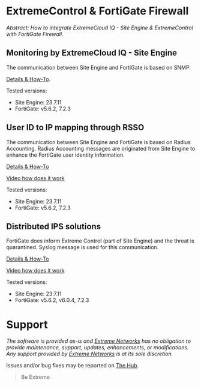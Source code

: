 # ExtremeControl & FortiGate Firewall

_Abstract: How to integrate ExtremeCloud IQ - Site Engine & ExtremeControl with FortiGate Firewall._

## Monitoring by ExtremeCloud IQ - Site Engine
The communication between Site Engine and FortiGate is based on SNMP.

[Details & How-To](monitoring/README.md).

Tested versions:
* Site Engine: 23.7.11
* FortiGate: v5.6.2, 7.2.3

## User ID to IP mapping through RSSO
The communication between Site Engine and FortiGate is based on Radius Accounting. Radius Accounting messages are originated from Site Engine to enhance the FortiGate user identity information.

[Details & How-To](idtoip/README.md)

[Video how does it work](https://extr.co/2PLpro2)

Tested versions:
* Site Engine: 23.7.11
* FortiGate: v5.6.2, 7.2.3

## Distributed IPS solutions
FortiGate does inform Extreme Control (part of Site Engine) and the threat is quarantined. Syslog message is used for this communication.

[Details & How-To](dips/README.md)

[Video how does it work](https://extr.co/2LFRMsx)

Tested versions:
* Site Engine: 23.7.11
* FortiGate: v5.6.2, v6.0.4,  7.2.3

# Support
_The software is provided as-is and [Extreme Networks](http://www.extremenetworks.com/) has no obligation to provide maintenance, support, updates, enhancements, or modifications. Any support provided by [Extreme Networks](http://www.extremenetworks.com/) is at its sole discretion._

Issues and/or bug fixes may be reported on [The Hub](https://community.extremenetworks.com/extreme).

>Be Extreme